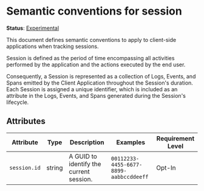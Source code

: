 # Semantic conventions for session

**Status**: [Experimental][DocumentStatus]

This document defines semantic conventions to apply to client-side applications when tracking sessions.

Session is defined as the period of time encompassing all activities performed by the application and the actions
executed by the end user. 

Consequently, a Session is represented as a collection of Logs, Events, and Spans emitted by the Client Application
throughout the Session's duration. Each Session is assigned a unique identifier, which is included as an attribute in
the Logs, Events, and Spans generated during the Session's lifecycle.



## Attributes

<!-- semconv session-id -->
| Attribute  | Type | Description  | Examples  | Requirement Level |
|---|---|---|---|---|
| `session.id` | string | A GUID to identify the current session. | `00112233-4455-6677-8899-aabbccddeeff` | Opt-In |
<!-- endsemconv -->



[DocumentStatus]: https://github.com/open-telemetry/opentelemetry-specification/tree/v1.22.0/specification/document-status.md

